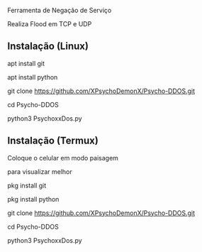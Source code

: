 Ferramenta de Negação de Serviço


Realiza Flood em TCP e UDP


Instalação (Linux)
----
apt install git


apt install python


git clone https://github.com/XPsychoDemonX/Psycho-DDOS.git


cd Psycho-DDOS


python3 PsychoxxDos.py


Instalação (Termux)
----


Coloque o celular em modo paisagem

para visualizar melhor



pkg install git


pkg install python


git clone https://github.com/XPsychoDemonX/Psycho-DDOS.git


cd Psycho-DDOS


python3 PsychoxxDos.py
